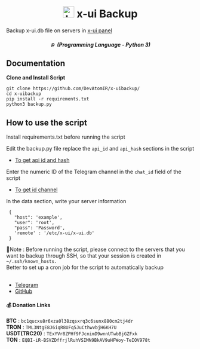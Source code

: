 <h1 align="center"><img src="https://cdn-icons-png.flaticon.com/512/2818/2818765.png" width="30" height="30" alt="backup"> x-ui Backup</h1>
Backup x-ui.db file on servers in <a href="https://github.com/FranzKafkaYu/x-ui">x-ui panel</a>
<em><h5 align="center"><img src="https://cdn-icons-png.flaticon.com/512/5968/5968350.png" width="15" height="15" alt="python"> (Programming Language - Python 3)</h5></em>



## Documentation
**Clone and Install Script**
```
git clone https://github.com/DevAtomIR/x-uibackup/
cd x-uibackup
pip install -r requirements.txt
python3 backup.py
```
 
## How to use the script
Install requirements.txt before running the script

Edit the backup.py file
replace the `api_id` and `api_hash` sections in the script
* [To get api id and hash](https://my.telegram.org/apps)

Enter the numeric ID of the Telegram channel in the `chat_id` field of the script
* [To get id channel](https://t.me/userinfobot)

In the data section, write your server information
```     
 {
   "host": 'example',
   "user": 'root',
   "pass": 'Password',
   'remote' : '/etc/x-ui/x-ui.db'
 }
```
📝Note :
Before running the script, please connect to the servers that you want to backup through SSH, so that your session is created in `~/.ssh/known_hosts.`\
Better to set up a cron job for the script to automatically backup
##

* [Telegram](https://t.me/DevAtom)
* [GitHub](https://github.com/DevAtomIR)


#### 💰 Donation Links

<b>BTC</b> : `bc1qucxu8r6xza0l38zqsxrq3c6sunx880cm2tj4dr`</br>
<b>TRON</b> : `TML3NtgE8J6iqR8UFq5JuCthwvbjH6KH7U`</br>
<b>USDT(TRC20)</b> : `TExYVr8ZPHf9FJcnimD9wnnUTwbBjGZFxk`</br>
<b>TON</b> : `EQBI-iR-BSVZDffrjlRuhVSIMN9BkAV9uHFWoy-TeIOV978t`</br></br>
